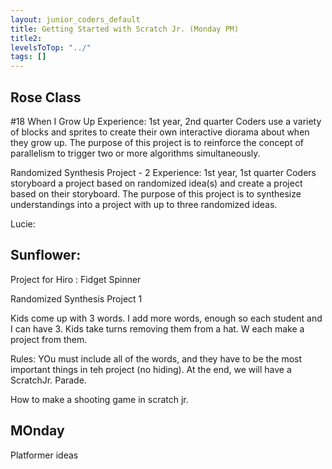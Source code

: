 ```yaml
---
layout: junior_coders_default
title: Getting Started with Scratch Jr. (Monday PM)
title2: 
levelsToTop: "../"
tags: []
---
```




## Rose Class


#18 When I Grow Up
Experience: 1st year, 2nd quarter
Coders use a variety of blocks and sprites to create their own interactive diorama about when they grow up. The purpose of this project is to reinforce the concept of parallelism to trigger two or more algorithms simultaneously.

Randomized Synthesis Project - 2
Experience: 1st year, 1st quarter
Coders storyboard a project based on randomized idea(s) and create a project based on their storyboard. The purpose of this project is to synthesize understandings into a project with up to three randomized ideas.


Lucie:


## Sunflower:

Project for Hiro
  : Fidget Spinner


Randomized Synthesis Project 1

Kids come up with 3 words. I add more words, enough so each student and I can have 3. Kids take turns removing them from a hat.
W each make a project from them. 

Rules: YOu must include all of the words, and they have to be the most important things in teh project (no hiding). At the end, we will have a ScratchJr. Parade. 

How to make a shooting game in scratch jr.


## MOnday

Platformer ideas

